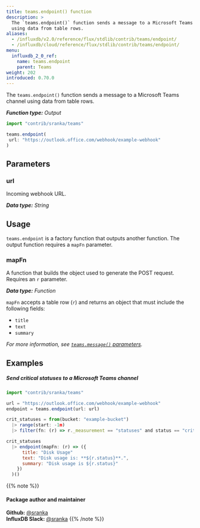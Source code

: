 ```yaml
---
title: teams.endpoint() function
description: >
  The `teams.endpoint()` function sends a message to a Microsoft Teams channel
  using data from table rows.
aliases:
  - /influxdb/v2.0/reference/flux/stdlib/contrib/teams/endpoint/
  - /influxdb/cloud/reference/flux/stdlib/contrib/teams/endpoint/
menu:
  influxdb_2_0_ref:
    name: teams.endpoint
    parent: Teams
weight: 202
introduced: 0.70.0
---
```


The `teams.endpoint()` function sends a message to a Microsoft Teams channel
using data from table rows.

_**Function type:** Output_

```js
import "contrib/sranka/teams"

teams.endpoint(
 url: "https://outlook.office.com/webhook/example-webhook"
)
```

## Parameters

### url
Incoming webhook URL.

_**Data type:** String_

## Usage
`teams.endpoint` is a factory function that outputs another function.
The output function requires a `mapFn` parameter.

### mapFn
A function that builds the object used to generate the POST request.
Requires an `r` parameter.

_**Data type:** Function_

`mapFn` accepts a table row (`r`) and returns an object that must include the
following fields:

- `title`
- `text`
- `summary`

_For more information, see [`teams.message()` parameters](/influxdb/v2.0/reference/flux/stdlib/contrib/teams/message/#parameters)._

## Examples

##### Send critical statuses to a Microsoft Teams channel
```js
import "contrib/sranka/teams"

url = "https://outlook.office.com/webhook/example-webhook"
endpoint = teams.endpoint(url: url)

crit_statuses = from(bucket: "example-bucket")
  |> range(start: -1m)
  |> filter(fn: (r) => r._measurement == "statuses" and status == "crit")

crit_statuses
  |> endpoint(mapFn: (r) => ({
      title: "Disk Usage"
      text: "Disk usage is: **${r.status}**.",
      summary: "Disk usage is ${r.status}"
    })
  )()
```

{{% note %}}
#### Package author and maintainer
**Github:** [@sranka](https://github.com/sranka)  
**InfluxDB Slack:** [@sranka](https://influxdata.com/slack)
{{% /note %}}
